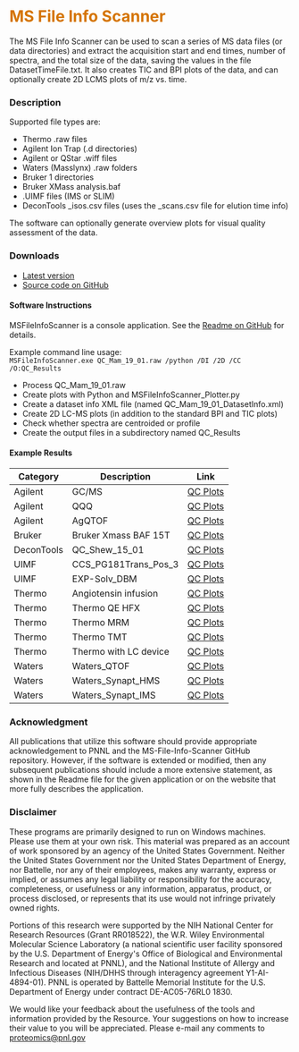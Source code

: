# __<span style="color:#D57500">MS File Info Scanner</span>__
The MS File Info Scanner can be used to scan a series of MS data files (or data directories) and extract the acquisition start and end times, number of spectra, and the total size of the data, saving the values in the file DatasetTimeFile.txt. It also creates TIC and BPI plots of the data, and can optionally create 2D LCMS plots of m/z vs. time.

### Description
Supported file types are:

* Thermo .raw files
* Agilent Ion Trap (.d directories)
* Agilent or QStar .wiff files
* Waters (Masslynx) .raw folders
* Bruker 1 directories
* Bruker XMass analysis.baf
* .UIMF files (IMS or SLIM)
* DeconTools _isos.csv files (uses the _scans.csv file for elution time info)

The software can optionally generate overview plots for visual quality assessment of the data.

### Downloads
* [Latest version](https://github.com/PNNL-Comp-Mass-Spec/MS-File-Info-Scanner/releases/latest)
* [Source code on GitHub](https://github.com/PNNL-Comp-Mass-Spec/MS-File-Info-Scanner)

#### Software Instructions
MSFileInfoScanner is a console application. See the [Readme on GitHub](https://github.com/PNNL-Comp-Mass-Spec/MS-File-Info-Scanner/blob/master/Readme.md) for details.

Example command line usage: <br>
`MSFileInfoScanner.exe QC_Mam_19_01.raw /python /DI /2D /CC /O:QC_Results`

* Process QC_Mam_19_01.raw
* Create plots with Python and MSFileInfoScanner_Plotter.py
* Create a dataset info XML file (named QC_Mam_19_01_DatasetInfo.xml)
* Create 2D LC-MS plots (in addition to the standard BPI and TIC plots)
* Check whether spectra are centroided or profile
* Create the output files in a subdirectory named QC_Results

#### Example Results

| Category | Description | Link |
|---|---|---|
| Agilent | GC/MS | [QC Plots](TestData_Results/Agilent_GC_MS/) |
| Agilent | QQQ | [QC Plots](TestData_Results/Agilent_QQQ/) |
| Agilent | AgQTOF | [QC Plots](TestData_Results/AgQTOF/) |
| Bruker | Bruker Xmass BAF 15T | [QC Plots](TestData_Results/BrukerXmassBAF\15T/) |
| DeconTools | QC_Shew_15_01 | [QC Plots](TestData_Results/DeconTools_Isos\QC_Shew_15_01/) |
| UIMF | CCS_PG181Trans_Pos_3 | [QC Plots](TestData_Results/IMS_UIMF\CCS_PG181Trans_Pos_3/) |
| UIMF | EXP-Solv_DBM | [QC Plots](TestData_Results/IMS_UIMF\EXP-Solv_DBM/) |
| Thermo | Angiotensin infusion | [QC Plots](TestData_Results/Thermo/Angiotensin_AllScans/) |
| Thermo | Thermo QE HFX | [QC Plots](TestData_Results/Thermo/ThermoQEHFX/) |
| Thermo | Thermo MRM | [QC Plots](TestData_Results/Thermo/ThermoMRM/) |
| Thermo | Thermo TMT | [QC Plots](TestData_Results/Thermo/ThermoTMT/) |
| Thermo | Thermo with LC device | [QC Plots](TestData_Results/Thermo/ThermoWithDionexLC/) |
| Waters | Waters_QTOF | [QC Plots](TestData_Results/Waters_QTOF/) |
| Waters | Waters_Synapt_HMS | [QC Plots](TestData_Results/Waters_Synapt_HMS/) |
| Waters | Waters_Synapt_IMS | [QC Plots](TestData_Results/Waters_Synapt_IMS/) |

### Acknowledgment

All publications that utilize this software should provide appropriate acknowledgement to PNNL and the MS-File-Info-Scanner GitHub repository. However, if the software is extended or modified, then any subsequent publications should include a more extensive statement, as shown in the Readme file for the given application or on the website that more fully describes the application.

### Disclaimer

These programs are primarily designed to run on Windows machines. Please use them at your own risk. This material was prepared as an account of work sponsored by an agency of the United States Government. Neither the United States Government nor the United States Department of Energy, nor Battelle, nor any of their employees, makes any warranty, express or implied, or assumes any legal liability or responsibility for the accuracy, completeness, or usefulness or any information, apparatus, product, or process disclosed, or represents that its use would not infringe privately owned rights.

Portions of this research were supported by the NIH National Center for Research Resources (Grant RR018522), the W.R. Wiley Environmental Molecular Science Laboratory (a national scientific user facility sponsored by the U.S. Department of Energy's Office of Biological and Environmental Research and located at PNNL), and the National Institute of Allergy and Infectious Diseases (NIH/DHHS through interagency agreement Y1-AI-4894-01). PNNL is operated by Battelle Memorial Institute for the U.S. Department of Energy under contract DE-AC05-76RL0 1830.

We would like your feedback about the usefulness of the tools and information provided by the Resource. Your suggestions on how to increase their value to you will be appreciated. Please e-mail any comments to proteomics@pnl.gov
